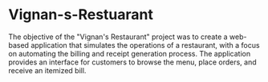 # Vignan-s-Restuarant
 The objective of the "Vignan's Restaurant" project was to create a web-based application that simulates the operations of a restaurant, with a focus on automating the billing and receipt generation process. The application provides an interface for customers to browse the menu, place orders, and receive an itemized bill.
